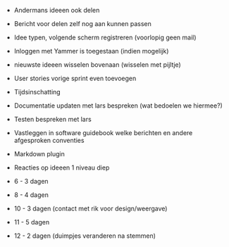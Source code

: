 - Andermans ideeen ook delen
- Bericht voor delen zelf nog aan kunnen passen
- Idee typen, volgende scherm registreren (voorlopig geen mail)
- Inloggen met Yammer is toegestaan (indien mogelijk)
- nieuwste ideeen wisselen bovenaan (wisselen met pijltje)
- User stories vorige sprint even toevoegen
- Tijdsinschatting
- Documentatie updaten met lars bespreken (wat bedoelen we hiermee?)
- Testen bespreken met lars
- Vastleggen in software guidebook welke berichten en andere afgesproken conventies
- Markdown plugin
- Reacties op ideeen 1 niveau diep


- 6 - 3 dagen
- 8 - 4 dagen
- 10 - 3 dagen (contact met rik voor design/weergave)
- 11 - 5 dagen
- 12 - 2 dagen (duimpjes veranderen na stemmen)

